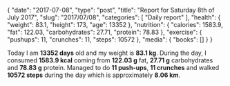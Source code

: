 {
    "date": "2017-07-08",
    "type": "post",
    "title": "Report for Saturday 8th of July 2017",
    "slug": "2017\/07\/08",
    "categories": [
        "Daily report"
    ],
    "health": {
        "weight": 83.1,
        "height": 173,
        "age": 13352
    },
    "nutrition": {
        "calories": 1583.9,
        "fat": 122.03,
        "carbohydrates": 27.71,
        "protein": 78.83
    },
    "exercise": {
        "pushups": 11,
        "crunches": 11,
        "steps": 10572
    },
    "media": {
        "books": []
    }
}

Today I am <strong>13352 days</strong> old and my weight is <strong>83.1 kg</strong>. During the day, I consumed <strong>1583.9 kcal</strong> coming from <strong>122.03 g</strong> fat, <strong>27.71 g</strong> carbohydrates and <strong>78.83 g</strong> protein. Managed to do <strong>11 push-ups</strong>, <strong>11 crunches</strong> and walked <strong>10572 steps</strong> during the day which is approximately <strong>8.06 km</strong>.